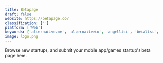 ```yaml
---
title: Betapage
draft: false 
website: https://betapage.co/
classification: ['']
platform: ['Web']
keywords: ['alternative.me', 'alternativeto', 'angellist', 'betalist', 'corepo', 'crunchbase', 'discoverbrands', 'equidate', 'launching_next', 'pitchbook', 'product_hunt', 'republic', 'slant', 'startupbase', 'steem_hunt', 'webtechresources', 'privacytools.io']
image: logo.png
---
```

Browse new startups, and submit your mobile app/games startup's beta page here.